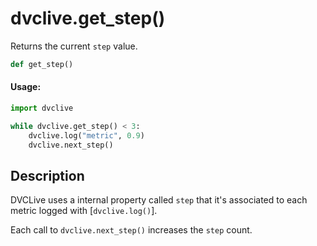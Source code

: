 # dvclive.get_step()

Returns the current `step` value.

```py
def get_step()
```

#### Usage:

```py
import dvclive

while dvclive.get_step() < 3:
    dvclive.log("metric", 0.9)
    dvclive.next_step()
```

## Description

DVCLive uses a internal property called `step` that it's associated to each
metric logged with [`dvclive.log()`].

Each call to `dvclive.next_step()` increases the `step` count.
